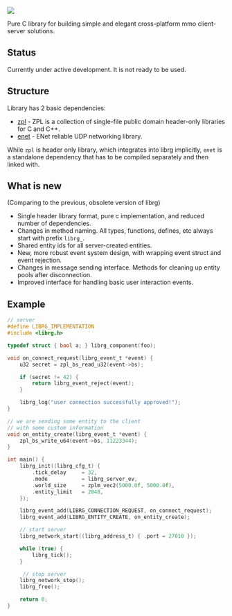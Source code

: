 ![](https://user-images.githubusercontent.com/2182108/29322933-0be3cb06-81e8-11e7-9cef-aa6be82c9faa.png)

Pure C library for building simple and elegant cross-platform mmo client-server solutions.

## Status

Currently under active development. It is not ready to be used.

## Structure
Library has 2 basic dependencies:

* [zpl](https://github.com/zpl-c) - ZPL is a collection of single-file public domain header-only libraries for C and C++.
* [enet](https://github.com/lsalzman/enet) - ENet reliable UDP networking library.

While `zpl` is header only library, which integrates into librg implicitly, 
`enet` is a standalone dependency that has to be compiled separately and then linked with.

## What is new
(Comparing to the previous, obsolete version of librg)

- Single header library format, pure c implementation, and reduced number of dependencies.
- Changes in method naming. All types, functions, defines, etc always start with prefix `librg_`.
- Shared entity ids for all server-created entities.
- New, more robust event system design, with wrapping event struct and event rejection.
- Changes in message sending interface. Methods for cleaning up entity pools after disconnection.
- Improved interface for handling basic user interaction events.


## Example

```c
// server
#define LIBRG_IMPLEMENTATION
#include <librg.h>

typedef struct { bool a; } librg_component(foo);

void on_connect_request(librg_event_t *event) {
    u32 secret = zpl_bs_read_u32(event->bs);

    if (secret != 42) {
        return librg_event_reject(event);
    }

    librg_log("user connection successfully approved!");
}

// we are sending some entity to the client
// with some custom information
void on_entity_create(librg_event_t *event) {
    zpl_bs_write_u64(event->bs, 11223344);
}

int main() {
    librg_init((librg_cfg_t) {
        .tick_delay     = 32,
        .mode           = librg_server_ev,
        .world_size     = zplm_vec2(5000.0f, 5000.0f),
        .entity_limit   = 2048,
    });

    librg_event_add(LIBRG_CONNECTION_REQUEST, on_connect_request);
    librg_event_add(LIBRG_ENTITY_CREATE, on_entity_create);

    // start server
    librg_network_start((librg_address_t) { .port = 27010 });

    while (true) {
        librg_tick();
    }

     // stop server
    librg_network_stop();
    librg_free();

    return 0;
}
```
